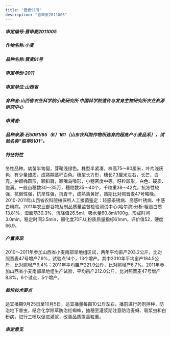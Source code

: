 ```yaml
---
title: "晋麦91号"
description: "晋审麦2011005"
---
```

##### 审定编号:晋审麦2011005

##### 作物名称:小麦

##### 品种名称:晋麦91号

##### 审定年份:2011

##### 审定单位:山西省

##### 育种者:山西省农业科学院小麦研究所 中国科学院遗传与发育生物研究所农业资源研究中心   

##### 申请者:

##### 品种来源:石5091/95（6）161（山东农科院作物所选育的超高产小麦品系），试验名称“临旱6101”。

##### 特征特性
冬性品种。幼苗半匍匐，芽鞘浅绿色。株型半紧凑，株高75～80厘米，叶片浅灰色、有少量蜡质，成熟期茎秆白色。穗型长方形，穗长7.3厘米左右，长芒、白壳。护颖椭圆形，颖斜肩，颖嘴鸟喙形，小穗密度中等。籽粒卵形，白色、硬质、饱满。一般亩穗数30～35万，穗粒数35～40个，千粒重38～42克。抗冻性较强，抗倒性强，抗旱性强，抗青干，成熟落黄好，熟期比对照晋麦47号略晚。2010-2011年山西省农科院植保所人工接菌鉴定：轻感条锈病、高感叶锈病、中感白粉病。2011年农业部谷物及制品质量监督检验测试中心(哈尔滨)分析:粗蛋白质13.81%，湿面筋30.3%，沉降值26.5ml，吸水量60.8ml/100g，形成时间3.0min，稳定时间3.5min，弱化度70F.U,粉质质量指标61mm，评价值52，硬度66.9。

##### 产量表现
2010～2011年参加山西省小麦南部旱地组区试，两年平均亩产203.2公斤，比对照晋麦47号增产7.9%，试验点14个，13个增产。其中2010年平均亩产184.5公斤，比对照增产9.4%；2011年平均亩产221.9公斤，比对照增产6.7%。2011年参加山西省小麦南部旱地组生产试验，平均亩产212.0公斤，比对照晋麦47号增产8.8%，6个试点，5个增产。

##### 栽培技术要点
适宜播期9月25日至10月5日，适宜播量每亩10公斤左右。播前进行药剂拌种，防治地下害虫，结合化学除草防治红蜘蛛，抽穗至灌浆期注意防治麦蚜、吸浆虫和白粉病，进行三喷以促进灌浆，改善品质提高粒重。

##### 审定意见

